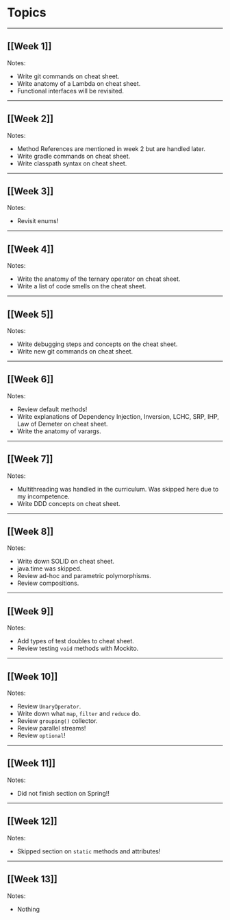 # Topics
---
## [[Week 1]]
Notes:
- Write git commands on cheat sheet.
- Write anatomy of a Lambda on cheat sheet.
- Functional interfaces will be revisited.

---
## [[Week 2]]
Notes: 
- Method References are mentioned in week 2 but are handled later.
- Write gradle commands on cheat sheet.
- Write classpath syntax on cheat sheet.

---
## [[Week 3]]
Notes:
- Revisit enums!

---
## [[Week 4]]
Notes: 
- Write the anatomy of the ternary operator on cheat sheet.
- Write a list of code smells on the cheat sheet.

---
## [[Week 5]]
Notes:
- Write debugging steps and concepts on the cheat sheet.
- Write new git commands on cheat sheet.

---
## [[Week 6]]
Notes:
- Review default methods!
- Write explanations of Dependency Injection, Inversion, LCHC, SRP, IHP, Law of Demeter on cheat sheet.
- Write the anatomy of varargs.
---
## [[Week 7]]
Notes:
- Multithreading was handled in the curriculum. Was skipped here due to my incompetence.
- Write DDD concepts on cheat sheet.
---
## [[Week 8]]
Notes:
- Write down SOLID on cheat sheet.
- java.time was skipped.
- Review ad-hoc and parametric polymorphisms.
- Review compositions.
---
## [[Week 9]]
Notes:
- Add types of test doubles to cheat sheet.
- Review testing `void` methods with Mockito.
---
## [[Week 10]]
Notes:
- Review `UnaryOperator`.
- Write down what `map`, `filter` and `reduce` do.
- Review `grouping()` collector.
- Review parallel streams!
- Review `optional`!
---
## [[Week 11]]
Notes:
- Did not finish section on Spring!!
---
## [[Week 12]]
Notes:
- Skipped section on `static` methods and attributes!
---
## [[Week 13]]
Notes:
- Nothing